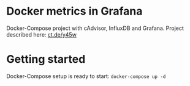 # Docker metrics in Grafana
Docker-Compose project with cAdvisor, InfluxDB and Grafana. Project described here: [ct.de/y45w](https://ct.de/y45w)

# Getting started
Docker-Compose setup is ready to start: `docker-compose up -d`
